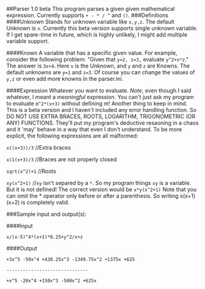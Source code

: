 ##Parser 1.0 beta
This program parses a given given mathematical expression. Currently supports `+ - * / ^` and `()`.
###Definitions
####Unknown 
Stands for unknown variable like `x,y,z`. The default Unknown is `x`. Currently this beta version supports single unknown variable. If I get spare-time in future, which is highly unlikely, I might add multiple variable support.

####Known 
A variable that has a specific given value. For example, consider the following problem: "Given that `y=2, z=3,` evaluate `y^2+x*z`." The answer is `3x+4`. Here `x` is the Unknown, and `y` and `z` are Knowns. The default unknowns are `y=1` and `z=3`. Of course you can change the values of `y,z` or even add more knowns in the parser.ini.

####Expression
Whatever you want to evaluate. *Note*, even though I said whatever, I meant a *meaningful* expression. You can't just ask my program to evaluate `m^2*(x+3)` without defining m! Another thing to keep in mind. This is a beta version and I haven't included any error handling function. So DO NOT USE EXTRA BRACES, ROOTS, LOGARITHM, TRIGONOMETRIC (OR  ANY) FUNCTIONS. They'll put my program's deductive resaoning in a chaos and it 'may' behave in a way that even I don't understand.  To be more explicit, the following expressions are all malformed:

`x((x+3))/3`    //Extra braces

`x(1(x+3)/3`    //Braces are not properly closed

`sqrt(x^2)+1`   //Roots

`xy(x^2+1)`     //`xy` isn't separed by a `*`. So my program things `xy` is a variable. But it is not defined! <Brain Crashes> 
The correct version would be `x*y(x^2+1)` Note that you can omit the * operator only before or after a parenthesis. So writing x(x+1)(x+2) is completely valid.

###Sample input and output(s):

####Input

`x/(x-5)^4*(x+1)*0.25+y^2/x+z`

####Output

`+3x^5 -59x^4 +430.25x^3 -1349.75x^2 +1375x +625`

`------------------------------`

`+x^5 -20x^4 +150x^3 -500x^2 +625x`
